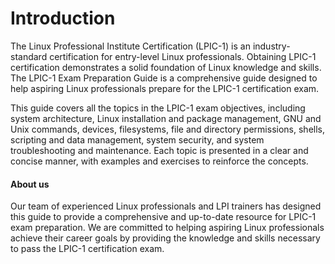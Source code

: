 # Introduction

The Linux Professional Institute Certification (LPIC-1) is an industry-standard certification for entry-level Linux professionals. Obtaining LPIC-1 certification demonstrates a solid foundation of Linux knowledge and skills. The LPIC-1 Exam Preparation Guide is a comprehensive guide designed to help aspiring Linux professionals prepare for the LPIC-1 certification exam.

This guide covers all the topics in the LPIC-1 exam objectives, including system architecture, Linux installation and package management, GNU and Unix commands, devices, filesystems, file and directory permissions, shells, scripting and data management, system security, and system troubleshooting and maintenance. Each topic is presented in a clear and concise manner, with examples and exercises to reinforce the concepts.

#### About us

Our team of experienced Linux professionals and LPI trainers has designed this guide to provide a comprehensive and up-to-date resource for LPIC-1 exam preparation. We are committed to helping aspiring Linux professionals achieve their career goals by providing the knowledge and skills necessary to pass the LPIC-1 certification exam.
